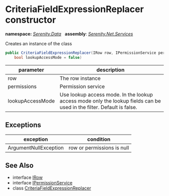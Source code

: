 # CriteriaFieldExpressionReplacer constructor
**namespace:** *[Serenity.Data](../../README.md#serenity.data-namespace)*   **assembly**: *[Serenity.Net.Services](../../README.md)*

Creates an instance of the class

```csharp
public CriteriaFieldExpressionReplacer(IRow row, IPermissionService permissions, 
    bool lookupAccessMode = false)
```

| parameter | description |
| --- | --- |
| row | The row instance |
| permissions | Permission service |
| lookupAccessMode | Use lookup access mode. In the lookup access mode only the lookup fields can be used in the filter. Default is false. |

## Exceptions

| exception | condition |
| --- | --- |
| ArgumentNullException | row or permissions is null |

## See Also

* interface [IRow](../Serenity.Net.Entity/../IRow.md)
* interface [IPermissionService](../Serenity.Net.Core/../../Serenity.Abstractions/IPermissionService.md)
* class [CriteriaFieldExpressionReplacer](../CriteriaFieldExpressionReplacer.md)